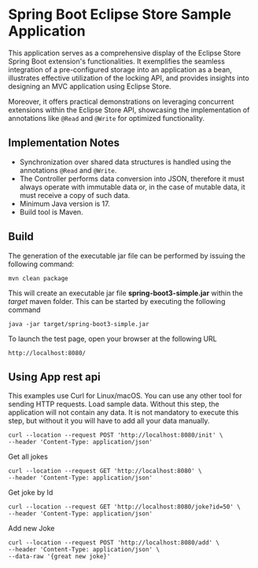 # Spring Boot Eclipse Store Sample Application

This application serves as a comprehensive display of the Eclipse Store Spring Boot extension's functionalities. It exemplifies the seamless integration of a pre-configured storage into an application as a bean, illustrates effective utilization of the locking API, and provides insights into designing an MVC application using Eclipse Store.

Moreover, it offers practical demonstrations on leveraging concurrent extensions within the Eclipse Store API, showcasing the implementation of annotations like `@Read` and `@Write` for optimized functionality.

## Implementation Notes
* Synchronization over shared data structures is handled using the annotations `@Read` and `@Write`.
* The Controller performs data conversion into JSON, therefore it must always operate with immutable data or, in the case of mutable data, it must receive a copy of such data.
* Minimum Java version is 17.
* Build tool is Maven.

## Build

The generation of the executable jar file can be performed by issuing the following command:

```shell
mvn clean package
```

This will create an executable jar file **spring-boot3-simple.jar** within the _target_ maven folder. This can be started by executing the following command

```shell
java -jar target/spring-boot3-simple.jar
```

To launch the test page, open your browser at the following URL
```shell
http://localhost:8080/  
```

## Using App rest api
This examples use Curl for Linux/macOS. You can use any other tool for sending HTTP requests.
Load sample data. Without this step, the application will not contain any data. It is not mandatory to execute this step, but without it you will have to add all your data manually.
```shell
curl --location --request POST 'http://localhost:8080/init' \
--header 'Content-Type: application/json'
```

Get all jokes
```shell
curl --location --request GET 'http://localhost:8080' \
--header 'Content-Type: application/json'
```

Get joke by Id
```shell
curl --location --request GET 'http://localhost:8080/joke?id=50' \
--header 'Content-Type: application/json' 
```

Add new Joke
```shell
curl --location --request POST 'http://localhost:8080/add' \
--header 'Content-Type: application/json' \
--data-raw '{great new joke}'
```
